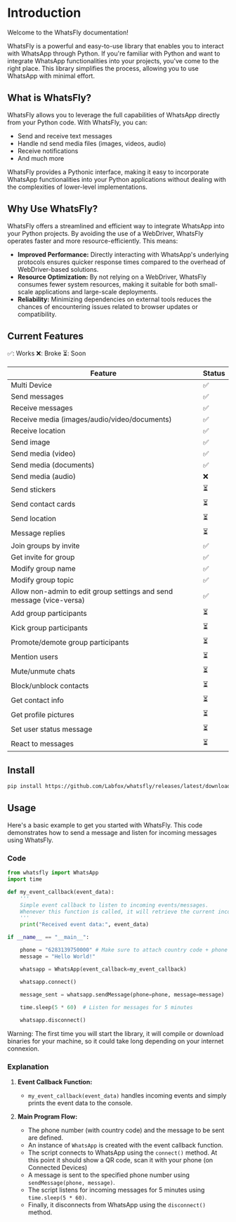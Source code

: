 # Introduction

Welcome to the WhatsFly documentation!

WhatsFly is a powerful and easy-to-use library that enables you to interact with WhatsApp through Python. If you're familiar with Python and want to integrate WhatsApp functionalities into your projects, you've come to the right place. This library simplifies the process, allowing you to use WhatsApp with minimal effort.

## What is WhatsFly?

WhatsFly allows you to leverage the full capabilities of WhatsApp directly from your Python code. With WhatsFly, you can:

- Send and receive text messages
- Handle nd send media files (images, videos, audio)
- Receive notifications
- And much more

WhatsFly provides a Pythonic interface, making it easy to incorporate WhatsApp functionalities into your Python applications without dealing with the complexities of lower-level implementations.

## Why Use WhatsFly?

WhatsFly offers a streamlined and efficient way to integrate WhatsApp into your Python projects. By avoiding the use of a WebDriver, WhatsFly operates faster and more resource-efficiently. This means:

- **Improved Performance:** Directly interacting with WhatsApp's underlying protocols ensures quicker response times compared to the overhead of WebDriver-based solutions.
- **Resource Optimization:** By not relying on a WebDriver, WhatsFly consumes fewer system resources, making it suitable for both small-scale applications and large-scale deployments.
- **Reliability:** Minimizing dependencies on external tools reduces the chances of encountering issues related to browser updates or compatibility.

## Current Features

✅: Works
❌: Broke
⏳: Soon

| Feature                                        | Status |
|------------------------------------------------|--------|
| Multi Device                                   | ✅ |
| Send messages                                  | ✅ |
| Receive messages                               | ✅ |
| Receive media (images/audio/video/documents)   | ✅ |
| Receive location                               | ✅ |
| Send image                                     | ✅ |
| Send media (video)                             | ✅ |
| Send media (documents)                         | ✅ |
| Send media (audio)                             | ❌  |
| Send stickers                                  | ⏳  |
| Send contact cards                             | ⏳ |
| Send location                                  | ⏳ |
| Message replies                                | ⏳ |
| Join groups by invite                          | ✅ |
| Get invite for group                           | ✅ |
| Modify group name       | ✅ |
| Modify group topic | ✅ |
| Allow non-admin to edit group settings and send message (vice-versa) | ✅ |
| Add group participants                         | ⏳ |
| Kick group participants                        | ⏳ |
| Promote/demote group participants              | ⏳ |
| Mention users                                  | ⏳ |
| Mute/unmute chats                              | ⏳ |
| Block/unblock contacts                         | ⏳ |
| Get contact info                               | ⏳ |
| Get profile pictures                           | ⏳ |
| Set user status message                        | ⏳ |
| React to messages                              | ⏳ |

## Install
```bash
pip install https://github.com/Labfox/whatsfly/releases/latest/download/install.zip
```

## Usage

Here's a basic example to get you started with WhatsFly. This code demonstrates how to send a message and listen for incoming messages using WhatsFly.

### Code

```python
from whatsfly import WhatsApp
import time

def my_event_callback(event_data):
    ''' 
    Simple event callback to listen to incoming events/messages. 
    Whenever this function is called, it will retrieve the current incoming event or messages.
    '''
    print("Received event data:", event_data)

if __name__ == "__main__":

    phone = "6283139750000" # Make sure to attach country code + phone number
    message = "Hello World!"

    whatsapp = WhatsApp(event_callback=my_event_callback)

    whatsapp.connect()

    message_sent = whatsapp.sendMessage(phone=phone, message=message)
    
    time.sleep(5 * 60)  # Listen for messages for 5 minutes

    whatsapp.disconnect()
```

Warning: The first time you will start the library, it will compile or download binaries for your machine, so it could take long depending on your internet connexion.

### Explanation

1. **Event Callback Function:**
   - `my_event_callback(event_data)` handles incoming events and simply prints the event data to the console.

2. **Main Program Flow:**
   - The phone number (with country code) and the message to be sent are defined.
   - An instance of `WhatsApp` is created with the event callback function.
   - The script connects to WhatsApp using the `connect()` method. At this point it should show a QR code, scan it with your phone (on Connected Devices)
   - A message is sent to the specified phone number using `sendMessage(phone, message)`.
   - The script listens for incoming messages for 5 minutes using `time.sleep(5 * 60)`.
   - Finally, it disconnects from WhatsApp using the `disconnect()` method.

